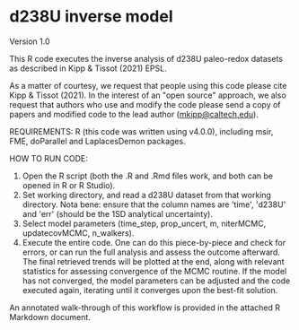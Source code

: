 # d238U inverse model

Version 1.0

This R code executes the inverse analysis of d238U paleo-redox datasets as described in Kipp & Tissot (2021) EPSL. 

As a matter of courtesy, we request that people using this code please cite Kipp & Tissot (2021). In the interest of an "open source" approach, we also request that authors who use and modify the code please send a copy of papers and modified code to the lead author (mkipp@caltech.edu).

REQUIREMENTS: R (this code was written using v4.0.0), including msir, FME, doParallel and LaplacesDemon packages.

HOW TO RUN CODE:
1) Open the R script (both the .R and .Rmd files work, and both can be opened in R or R Studio).
2) Set working directory, and read a d238U dataset from that working directory. Nota bene: ensure that the column names are 'time', 'd238U' and 'err' (should be the 1SD analytical uncertainty).
3) Select model parameters (time_step, prop_uncert, m, niterMCMC, updatecovMCMC, n_walkers).
4) Execute the entire code. One can do this piece-by-piece and check for errors, or can run the full analysis and assess the outcome afterward. The final retrieved trends will be plotted at the end, along with relevant statistics for assessing convergence of the MCMC routine. If the model has not converged, the model parameters can be adjusted and the code executed again, iterating until it converges upon the best-fit solution.

An annotated walk-through of this workflow is provided in the attached R Markdown document. 
